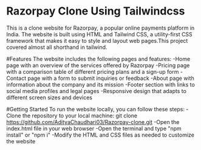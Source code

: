 # Razorpay Clone Using Tailwindcss
This is a clone website for Razorpay, a popular online payments platform in India. The website is built using HTML and Tailwind CSS, a utility-first CSS framework that makes it easy to style and layout web pages.This project covered almost all shorthand in tailwind. 

#Features
The website includes the following pages and features:
-Home page with an overview of the services offered by Razorpay
-Pricing page with a comparison table of different pricing plans and a sign-up form
-Contact page with a form to submit inquiries or feedback
-About page with information about the company and its mission
-Footer section with links to social media profiles and legal pages
-Responsive design that adapts to different screen sizes and devices

#Getting Started
To run the website locally, you can follow these steps:
-Clone the repository to your local machine: git clone https://github.com/AdityaChaudhari03/Razorpay-clone.git
-Open the index.html file in your web browser
-Open the terminal and type "npm install" or "npm i"
-Modify the HTML and CSS files as needed to customize the website
